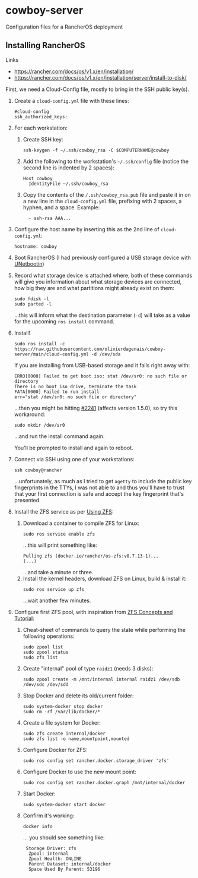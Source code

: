 # cowboy-server
Configuration files for a RancherOS deployment

## Installing RancherOS
Links
* https://rancher.com/docs/os/v1.x/en/installation/
* https://rancher.com/docs/os/v1.x/en/installation/server/install-to-disk/

First, we need a Cloud-Config file, mostly to bring in the SSH public key(s).
1. Create a `cloud-config.yml` file with these lines:
    ```
    #cloud-config
    ssh_authorized_keys:
    ```
1. For each workstation:
    1. Create SSH key:
        ```
        ssh-keygen -f ~/.ssh/cowboy_rsa -C $COMPUTERNAME@cowboy
        ```
    2. Add the following to the workstation's `~/.ssh/config` file (notice the second line is indented by 2 spaces):
        ```
        Host cowboy
          IdentityFile ~/.ssh/cowboy_rsa
        ```
    3. Copy the contents of the `/.ssh/cowboy_rsa.pub` file and paste it in on a new line in the `cloud-config.yml` file, prefixing with 2 spaces, a hyphen, and a space.  Example:
        ```
          - ssh-rsa AAA...
        ```
1. Configure the host name by inserting this as the 2nd line of `cloud-config.yml`:
    ```
    hostname: cowboy
    ```
1. Boot RancherOS (I had previously configured a USB storage device with [UNetbootin](https://unetbootin.github.io/))
1. Record what storage device is attached where; both of these commands will give you information about what storage devices are connected, how big they are and what partitions might already exist on them:
    ```
    sudo fdisk -l
    sudo parted -l
    ```
    ...this will inform what the destination parameter (`-d`) will take as a value for the upcoming `ros install` command.
1. Install!
    ```
    sudo ros install -c https://raw.githubusercontent.com/olivierdagenais/cowboy-server/main/cloud-config.yml -d /dev/sda
    ```
    If you are installing from USB-based storage and it fails right away with:
    ```
    ERRO[0000] Failed to get boot iso: stat /dev/sr0: no such file or directory
    There is no boot iso drive, terminate the task
    FATA[0000] Failed to run install
    err="stat /dev/sr0: no such file or directory"
    ```
    ...then you might be hitting [#2241](https://github.com/rancher/os/issues/2241) (affects version 1.5.0), so try this workaround:
    ```
    sudo mkdir /dev/sr0
    ```
    ...and run the install command again.

    You'll be prompted to install and again to reboot.
1. Connect via SSH using one of your workstations:
    ```
    ssh cowboy@rancher
    ```
    ...unfortunately, as much as I tried to get `agetty` to include the public key fingerprints in the TTYs, I was not able to and thus you'll have to trust that your first connection is safe and accept the key fingerprint that's presented.
1. Install the ZFS service as per [Using ZFS](https://rancher.com/docs/os/v1.x/en/installation/storage/using-zfs/):
    1. Download a container to compile ZFS for Linux:
        ```
        sudo ros service enable zfs
        ```
        ...this will print something like:
        ```
        Pulling zfs (docker.io/rancher/os-zfs:v0.7.13-1)...
        (...)
        ```
        ...and take a minute or three.
    2. Install the kernel headers, download ZFS on Linux, build & install it:
        ```
        sudo ros service up zfs
        ```
        ...wait another few minutes.
1. Configure first ZFS pool, with inspiration from [ZFS Concepts and Tutorial](https://linuxhint.com/zfs-concepts-and-tutorial/):
    1. Cheat-sheet of commands to query the state while performing the following operations:
        ```
        sudo zpool list
        sudo zpool status
        sudo zfs list
        ```
    1. Create "internal" pool of type `raidz1` (needs 3 disks):
        ```
        sudo zpool create -m /mnt/internal internal raidz1 /dev/sdb /dev/sdc /dev/sdd
        ```
    1. Stop Docker and delete its old/current folder:
        ```
        sudo system-docker stop docker
        sudo rm -rf /var/lib/docker/*
        ```
    1. Create a file system for Docker:
        ```
        sudo zfs create internal/docker
        sudo zfs list -o name,mountpoint,mounted
        ```
	1. Configure Docker for ZFS:
        ```
        sudo ros config set rancher.docker.storage_driver 'zfs'
        ```
    1. Configure Docker to use the new mount point:
        ```
        sudo ros config set rancher.docker.graph /mnt/internal/docker
        ```
	1. Start Docker:
        ```
        sudo system-docker start docker
        ```
    1. Confirm it's working:
        ```
        docker info
        ```
        ... you should see something like:
        ```
         Storage Driver: zfs
          Zpool: internal
          Zpool Health: ONLINE
          Parent Dataset: internal/docker
          Space Used By Parent: 53196
        ```
